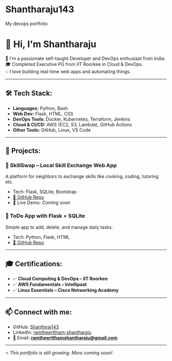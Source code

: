 # Shantharaju143
My devops portfolio 
# 👋 Hi, I'm Shantharaju

🚀 I'm a passionate self-taught Developer and DevOps enthusiast from India.  
🎓 Completed Executive PG from IIT Roorkee in Cloud & DevOps.  
💡 I love building real-time web apps and automating things.

---

## 🛠 Tech Stack:
- **Languages:** Python, Bash  
- **Web Dev:** Flask, HTML, CSS  
- **DevOps Tools:** Docker, Kubernetes, Terraform, Jenkins  
- **Cloud & CI/CD:** AWS (EC2, S3, Lambda), GitHub Actions  
- **Other Tools:** GitHub, Linux, VS Code

---

## 💼 Projects:
### 🔹 SkillSwap – Local Skill Exchange Web App
A platform for neighbors to exchange skills like cooking, coding, tutoring etc.
- Tech: Flask, SQLite, Bootstrap
- [🔗 GitHub Repo](https://github.com/Shanthiraj143/SkillSwap)
- 🔴 Live Demo: *Coming soon*

### 🔹 ToDo App with Flask + SQLite
Simple app to add, delete, and manage daily tasks.
- Tech: Python, Flask, HTML
- [🔗 GitHub Repo](https://github.com/Shanthiraj143/Flask-ToDo-App)

---

## 🎓 Certifications:
- ✅ **Cloud Computing & DevOps – IIT Roorkee**
- ✅ **AWS Fundamentals – Intellipaat**
- ✅ **Linux Essentials – Cisco Networking Academy**

---

## 📫 Connect with me:
- GitHub: [Shanthiraj143](https://github.com/Shanthiraj143)
- LinkedIn: [ramtheerttham-shantharaju](https://www.linkedin.com/in/ramtheerttham-shantharaju)
- 📧 Email: **ramtheertthamshantharaju@gmail.com**

---

⭐ *This portfolio is still growing. More coming soon!*
